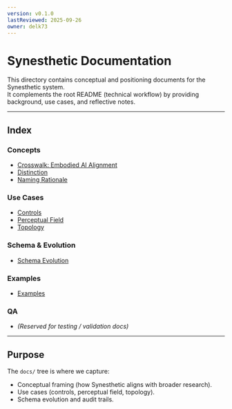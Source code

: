 ```yaml
---
version: v0.1.0
lastReviewed: 2025-09-26
owner: delk73
---
```


# Synesthetic Documentation

This directory contains conceptual and positioning documents for the Synesthetic system.  
It complements the root README (technical workflow) by providing background, use cases, and reflective notes.

---

## Index

### Concepts
- [Crosswalk: Embodied AI Alignment](concepts/crosswalk_embodied_ai.md)  
- [Distinction](concepts/distinction.md)  
- [Naming Rationale](concepts/naming.md)  

### Use Cases
- [Controls](use_cases/controls.md)  
- [Perceptual Field](use_cases/perceptual_field.md)  
- [Topology](use_cases/topology.md)  

### Schema & Evolution
- [Schema Evolution](schema_evolution.md)  

### Examples
- [Examples](../examples/README.md)


### QA
- *(Reserved for testing / validation docs)*


---

## Purpose

The `docs/` tree is where we capture:  
- Conceptual framing (how Synesthetic aligns with broader research).  
- Use cases (controls, perceptual field, topology).  
- Schema evolution and audit trails.
